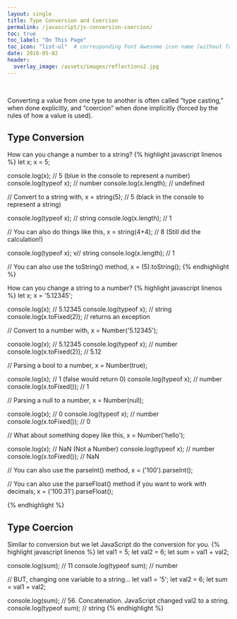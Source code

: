 ```yaml
---
layout: single
title: Type Conversion and Coercion
permalink: /javascript/js-conversion-coercion/
toc: true
toc_label: "On This Page"
toc_icon: "list-ul"  # corresponding Font Awesome icon name (without fa prefix)
date: 2018-05-02
header:
  overlay_image: /assets/images/reflections2.jpg
---
```

<br> 

Converting a value from one type to another is often called “type casting,” when done explicitly, and “coercion” when done implicitly (forced by the rules of how a value is used).

## Type Conversion

How can you change a number to a string?
{% highlight javascript linenos %}
  let x;
  x = 5;

  console.log(x); // 5 (blue in the console to represent a number)
  console.log(typeof x); // number
  console.log(x.length); // undefined

  // Convert to a string with,
  x = string(5); // 5 (black in the console to represent a string)

  console.log(typeof x); // string
  console.log(x.length); // 1

  // You can also do things like this,
  x = string(4+4); // 8 (Still did the calculation!)

  console.log(typeof x); v// string
  console.log(x.length); // 1

  // You can also use the toString() method,
  x = (5).toString();
{% endhighlight %}

How can you change a string to a number?
{% highlight javascript linenos %}
  let x;
  x = '5.12345';

  console.log(x); // 5.12345
  console.log(typeof x); // string
  console.log(x.toFixed(2)); // returns an exception

  // Convert to a number with,
  x = Number('5.12345');

  console.log(x); // 5.12345
  console.log(typeof x); // number
  console.log(x.toFixed(2)); // 5.12

  // Parsing a bool to a number,
  x = Number(true);

  console.log(x); // 1 (false would return 0)
  console.log(typeof x); // number
  console.log(x.toFixed()); // 1

  // Parsing a null to a number,
  x = Number(null);

  console.log(x); // 0
  console.log(typeof x); // number
  console.log(x.toFixed()); // 0

  // What about something dopey like this,
  x = Number('hello');

  console.log(x); // NaN (Not a Number)
  console.log(typeof x); // number
  console.log(x.toFixed()); // NaN

  // You can also use the parseInt() method,
  x = ('100').parseInt();

  // You can also use the parseFloat() method if you want to work with decimals,
  x = ('100.31').parseFloat();

{% endhighlight %}

## Type Coercion

Similar to conversion but we let JavaScript do the conversion for you.
{% highlight javascript linenos %}
  let val1 = 5;
  let val2 = 6;
  let sum = val1 + val2;

  console.log(sum); // 11
  console.log(typeof sum); // number

  // BUT, changing one variable to a string...
  let val1 = '5';
  let val2 = 6;
  let sum = val1 + val2;

  console.log(sum); // 56. Concatenation. JavaScript changed val2 to a string.
  console.log(typeof sum); // string
{% endhighlight %}
